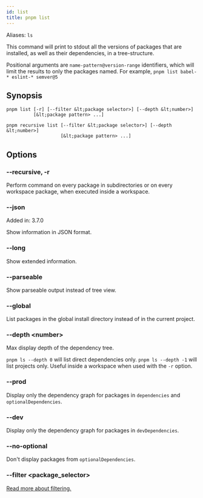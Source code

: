 ```yaml
---
id: list
title: pnpm list
---
```


Aliases: `ls`

This command will print to stdout all the versions of packages that are installed, as well as their dependencies, in a tree-structure.

Positional arguments are `name-pattern@version-range` identifiers, which will limit the results to only the packages named.
For example, `pnpm list babel-* eslint-* semver@5`

## Synopsis

```text
pnpm list [-r] [--filter &lt;package selector>] [--depth &lt;number>]
          [&lt;package pattern> ...]

pnpm recursive list [--filter &lt;package selector>] [--depth &lt;number>]
                    [&lt;package pattern> ...]
```

## Options

### --recursive, -r

Perform command on every package in subdirectories
or on every workspace package, when executed inside a workspace.

### --json

Added in: 3.7.0

Show information in JSON format.

### --long

Show extended information.

### --parseable

Show parseable output instead of tree view.

### --global

List packages in the global install directory instead of in the current project.

### --depth &lt;number>

Max display depth of the dependency tree.

`pnpm ls --depth 0` will list direct dependencies only.
`pnpm ls --depth -1` will list projects only. Useful inside a workspace when used with the `-r` option.

### --prod

Display only the dependency graph for packages in `dependencies` and `optionalDependencies`.

### --dev

Display only the dependency graph for packages in `devDependencies`.

### --no-optional

Don't display packages from `optionalDependencies`.

### --filter &lt;package_selector>

[Read more about filtering.](../filtering)
